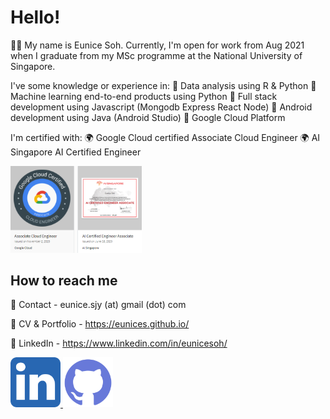 # Hello! 

👋🏼 My name is Eunice Soh. Currently, I'm open for work from Aug 2021 when I graduate from my MSc programme at the National University of Singapore. 

I've some knowledge or experience in:
💼 Data analysis using R & Python
💼 Machine learning end-to-end products using Python
💼 Full stack development using Javascript (Mongodb Express React Node)
💼 Android development using Java (Android Studio)
💼 Google Cloud Platform

I'm certified with: 
🌍 Google Cloud certified Associate Cloud Engineer
🌍 AI Singapore AI Certified Engineer

<a href="https://www.credential.net/profile/eunicesoh237176/wallet">
    <img src="img/certification.png" alt="" width="210"/>
</a>

## How to reach me

🌿 Contact - eunice.sjy (at) gmail (dot) com

🌿 CV & Portfolio - https://eunices.github.io/

🌿 LinkedIn - https://www.linkedin.com/in/eunicesoh/


<a href="https://www.linkedin.com/in/eunicesoh/">
    <img src="img/ico-linkedin.png" alt="" width="80"/>
</a>
<a href="https://github.com/eunices">
    <img src="img/ico-github.png" alt="" width="80"/>
</a>
